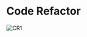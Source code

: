 # Code Refactor 

![CR1](https://user-images.githubusercontent.com/113856232/215292596-df615940-e721-4536-96bd-49f6e3000313.PNG)
